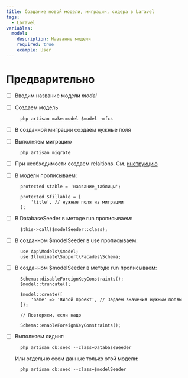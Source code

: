 ```yaml
---
title: Создание новой модели, миграции, сидера в Laravel
tags:
  - Laravel
variables:
  model:
    description: Название модели
    required: true
    example: User
---
```


# Предварительно
- [ ] Вводим название модели <var>model</var>


- [ ] Создаем модель
  ```
    php artisan make:model $model -mfcs
  ```

- [ ] В созданной миграции создаем нужные поля

- [ ] Выполняем миграцию
  ```
    php artisan migrate
  ```
  
- [ ] При необходимости создаем relaitions. См. [инструкцию](https://howto.parfentiy.site/howto.html?pth=howtos/relations-laravel.md)

- [ ] В модели прописываем:
  ```
    protected $table = 'название_таблицы';
  
    protected $fillable = [
        'title', // нужные поля из миграции
    ];
  ```
- [ ] В DatabaseSeeder в методе run прописываем:
  ```
    $this->call($modelSeeder::class);
  ```

- [ ] В созданном $modelSeeder в use прописываем:
  ```
    use App\Models\$model;
    use Illuminate\Support\Facades\Schema;
  ```
  
- [ ] В созданном $modelSeeder в методе run прописываем:
  ```
    Schema::disableForeignKeyConstraints();
    $model::truncate();

    $model::create([
        'name' => 'Жилой проект', // Задаем значения нужным полям
    ]);
  
    // Повторяем, если надо

    Schema::enableForeignKeyConstraints();
  ```

- [ ] Выполняем сидинг:
  ```
    php artisan db:seed --class=DatabaseSeeder
  ```
  Или отдельно сеем данные только этой модели:
  ```
    php artisan db:seed --class=$modelSeeder
  ```